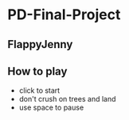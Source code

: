 # PD-Final-Project

## FlappyJenny 


## How to play
- click to start
- don't crush on trees and land
- use space to pause


